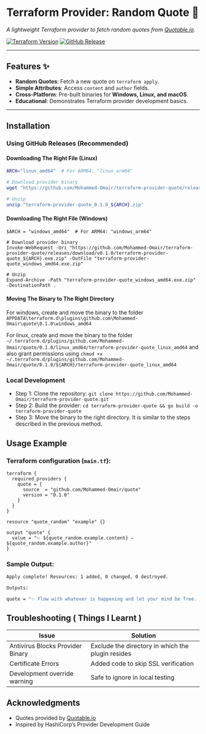 # Terraform Provider: Random Quote 🌟  
_A lightweight Terraform provider to fetch random quotes from [Quotable.io](https://quotable.io)._  

[![Terraform Version](https://img.shields.io/badge/terraform-%3E%3D1.0-623CE4?logo=terraform)](https://terraform.io)
[![GitHub Release](https://img.shields.io/github/v/release/Mohammed-Omair/terraform-provider-quote)](https://github.com/Mohammed-Omair/terraform-provider-quote/releases)

---

## Features ✨  
- **Random Quotes**: Fetch a new quote on `terraform apply`.  
- **Simple Attributes**: Access `content` and `author` fields.  
- **Cross-Platform**: Pre-built binaries for **Windows, Linux, and macOS**.  
- **Educational**: Demonstrates Terraform provider development basics.  

---

## Installation  

### Using GitHub Releases (Recommended)  

#### Downloading The Right File (Linux)
```bash
ARCH="linux_amd64"  # For ARM64: "linux_arm64"

# Download provider binary
wget "https://github.com/Mohammed-Omair/terraform-provider-quote/releases/download/v0.1.0/terraform-provider-quote_0.1.0_${ARCH}.zip"

# Unzip
unzip "terraform-provider-quote_0.1.0_${ARCH}.zip"
```

#### Downloading The Right File (Windows)
```shell
$ARCH = "windows_amd64"  # For ARM64: "windows_arm64"

# Download provider binary
Invoke-WebRequest -Uri "https://github.com/Mohammed-Omair/terraform-provider-quote/releases/download/v0.1.0/terraform-provider-quote_${ARCH}.exe.zip" -OutFile "terraform-provider-quote_windows_amd64.exe.zip"

# Unzip
Expand-Archive -Path "terraform-provider-quote_windows_amd64.exe.zip" -DestinationPath .
```

#### Moving The Binary to The Right Directory
For windows, create and move the binary to the folder ```APPDATA\terraform.d\plugins\github.com\Mohammed-Omair\quote\0.1.0\windows_amd64```

For linux, create and move the binary to the folder ```~/.terraform.d/plugins/github.com/Mohammed-Omair/quote/0.1.0/linux_amd64/terraform-provider-quote_linux_amd64``` and also grant permissions using ```chmod +x ~/.terraform.d/plugins/github.com/Mohammed-Omair/quote/0.1.0/${ARCH}/terraform-provider-quote_linux_amd64```

### Local Development

- Step 1: Clone the repository: ```git clone https://github.com/Mohammed-Omair/terraform-provider-quote.git```
- Step 2: Build the provider: ```cd terraform-provider-quote && go build -o terraform-provider-quote```
- Step 3: Move the binary to the right directory. It is similar to the steps described in the previous method.

## Usage Example
### Terraform configuration (`main.tf`):  
```hcl
terraform {
  required_providers {
    quote = {
      source  = "github.com/Mohammed-Omair/quote"
      version = "0.1.0"                            
    }
  }
}

resource "quote_random" "example" {}

output "quote" {
  value = "✨ ${quote_random.example.content} — ${quote_random.example.author}"
}
```

### Sample Output:
```bash
Apply complete! Resources: 1 added, 0 changed, 0 destroyed.

Outputs:

quote = "✨ Flow with whatever is happening and let your mind be free. Stay centered by accepting whatever you are doing. This is the ultimate. — Zhuang Zhou"
```

## Troubleshooting ( Things I Learnt )
| Issue    | Solution |
| -------- | ------- |
| Antivirus Blocks Provider Binary  | Exclude the directory in which the plugin resides    |
| Certificate Errors | Added code to skip SSL verification    |
| Development override warning    | Safe to ignore in local testing    |

## Acknowledgments
- Quotes provided by [Quotable.io](https://quotable.io)
- Inspired by HashiCorp’s Provider Development Guide
